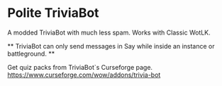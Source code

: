 # Polite TriviaBot
A modded TriviaBot with much less spam. Works with Classic WotLK.

**
TriviaBot can only send messages in Say while inside an instance or battleground.
**

Get quiz packs from TriviaBot`s Curseforge page.
https://www.curseforge.com/wow/addons/trivia-bot
